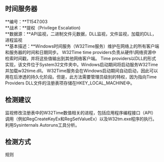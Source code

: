 ## 时间服务器  
**编号：**T1547.003  
**战术：**提权（Privilege Escalation)  
**数据源：**API监视，二进制文件元数据，DLL监视，文件监视，加载的DLL，进程监视  
**基本描述：**Windows时间服务（W32Time服务）维护在网络上的所有客户端和服务器的时间和日期同步。 W32Time time providers负责从硬件\网络资源中检索时间戳，并将这些值输出到其他网络客户端。
Time providers以DLL的形式实现，该文件位于System32文件夹中。Windows启动期间将启动服务W32Time并加载w32time.dll。
W32Time服务会在Windows启动期间自动启动，因此可以用在后渗透的持久化阶段。但是，此方法需要管理员级别的特权，因为指向Time Providers DLL文件的注册表项存储在HKEY_LOCAL_MACHINE中。  
## 检测建议  
监视修改注册表中的W32Time数值相关的进程，包括应用程序编程接口（API）调用（例如RegCreateKeyEx和RegSetValueEx）以及W32tm.exe程序的执行。
利用Sysinternals Autoruns工具分析。  
## 检测方式  
规则